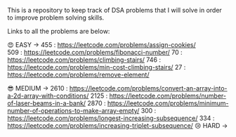 This is a repository to keep track of DSA problems that I will solve in order to improve problem solving skills.

Links to all the problems are below: 

😍 EASY -> 
455 : https://leetcode.com/problems/assign-cookies/  
509 : https://leetcode.com/problems/fibonacci-number/
70 : https://leetcode.com/problems/climbing-stairs/
746 : https://leetcode.com/problems/min-cost-climbing-stairs/
27 : https://leetcode.com/problems/remove-element/

😎 MEDIUM -> 
2610 : https://leetcode.com/problems/convert-an-array-into-a-2d-array-with-conditions/
2125 : https://leetcode.com/problems/number-of-laser-beams-in-a-bank/
2870 : https://leetcode.com/problems/minimum-number-of-operations-to-make-array-empty/
300 : https://leetcode.com/problems/longest-increasing-subsequence/
334 : https://leetcode.com/problems/increasing-triplet-subsequence/
😢 HARD ->
